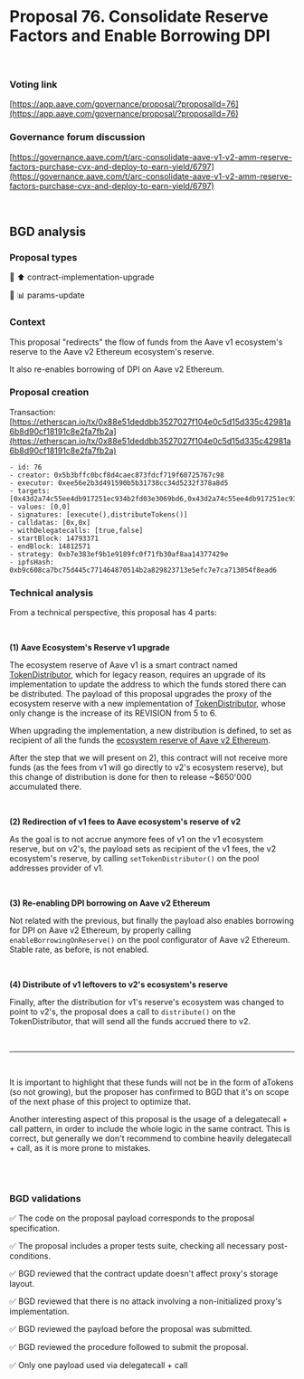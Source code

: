 # Proposal 76. Consolidate Reserve Factors and Enable Borrowing DPI

<br>

### Voting link
[https://app.aave.com/governance/proposal/?proposalId=76](https://app.aave.com/governance/proposal/?proposalId=76)

### Governance forum discussion
[https://governance.aave.com/t/arc-consolidate-aave-v1-v2-amm-reserve-factors-purchase-cvx-and-deploy-to-earn-yield/6797](https://governance.aave.com/t/arc-consolidate-aave-v1-v2-amm-reserve-factors-purchase-cvx-and-deploy-to-earn-yield/6797)

<br>

## BGD analysis

### Proposal types

:wrench: :arrow_up: contract-implementation-upgrade

:wrench: :bar_chart: params-update

### Context
This proposal "redirects" the flow of funds from the Aave v1 ecosystem's reserve to the Aave v2 Ethereum ecosystem's reserve.

It also re-enables borrowing of DPI on Aave v2 Ethereum.

### Proposal creation
Transaction: [https://etherscan.io/tx/0x88e51deddbb3527027f104e0c5d15d335c42981a6b8d90cf18191c8e2fa7fb2a](https://etherscan.io/tx/0x88e51deddbb3527027f104e0c5d15d335c42981a6b8d90cf18191c8e2fa7fb2a)
```
- id: 76
- creator: 0x5b3bffc0bcf8d4caec873fdcf719f60725767c98
- executor: 0xee56e2b3d491590b5b31738cc34d5232f378a8d5
- targets: [0x43d2a74c55ee4db917251ec934b2fd03e3069bd6,0x43d2a74c55ee4db917251ec934b2fd03e3069bd6]
- values: [0,0]
- signatures: [execute(),distributeTokens()]
- calldatas: [0x,0x]
- withDelegatecalls: [true,false]
- startBlock: 14793371
- endBlock: 14812571
- strategy: 0xb7e383ef9b1e9189fc0f71fb30af8aa14377429e
- ipfsHash: 0xb9c608ca7bc75d445c771464870514b2a829823713e5efc7e7ca713054f8ead6
```

### Technical analysis
From a technical perspective, this proposal has 4 parts:

<br>

**(1) Aave Ecosystem's Reserve v1 upgrade**

The ecosystem reserve of Aave v1 is a smart contract named [TokenDistributor](https://etherscan.io/address/0xe3d9988f676457123c5fd01297605efdd0cba1ae#code), which for legacy reason, requires an upgrade of its implementation to update the address to which the funds stored there can be distributed. The payload of this proposal upgrades the proxy of the ecosystem reserve with a new implementation of [TokenDistributor](https://etherscan.io/address/0x55c559730cbCA5deB0bf9B85961957FfDf502603#code), whose only change is the increase of its REVISION from 5 to 6.

When upgrading the implementation, a new distribution is defined, to set as recipient of all the funds the [ecosystem reserve of Aave v2 Ethereum](https://etherscan.io/address/0x464C71f6c2F760DdA6093dCB91C24c39e5d6e18c).

After the step that we will present on 2), this contract will not receive more funds (as the fees from v1 will go directly to v2's ecosystem reserve), but this change of distribution is done for then to release ~$650'000 accumulated there.

<br>

**(2) Redirection of v1 fees to Aave ecosystem's reserve of v2**

As the goal is to not accrue anymore fees of v1 on the v1 ecosystem reserve, but on v2's, the payload sets as recipient of the v1 fees, the v2 ecosystem's reserve, by calling `setTokenDistributor()` on the pool addresses provider of v1.

<br>

**(3) Re-enabling DPI borrowing on Aave v2 Ethereum**

Not related with the previous, but finally the payload also enables borrowing for DPI on Aave v2 Ethereum, by properly calling `enableBorrowingOnReserve()` on the pool configurator of Aave v2 Ethereum. Stable rate, as before, is not enabled.

<br>

**(4) Distribute of v1 leftovers to v2's ecosystem's reserve**

Finally, after the distribution for v1's reserve's ecosystem was changed to point to v2's, the proposal does a call to `distribute()` on the TokenDistributor, that will send all the funds accrued there to v2.

<br>

----

<br>

It is important to highlight that these funds will not be in the form of aTokens (so not growing), but the proposer has confirmed to BGD that it's on scope of the next phase of this project to optimize that.

Another interesting aspect of this proposal is the usage of a delegatecall + call pattern, in order to include the whole logic in the same contract. This is correct, but generally we don't recommend to combine heavily delegatecall + call, as it is more prone to mistakes.

<br>
<br>

### BGD validations

:white_check_mark: The code on the proposal payload corresponds to the proposal specification.

:white_check_mark: The proposal includes a proper tests suite, checking all necessary post-conditions.

:white_check_mark: BGD reviewed that the contract update doesn't affect proxy's storage layout.

:white_check_mark: BGD reviewed that there is no attack involving a non-initialized proxy's implementation.

:white_check_mark: BGD reviewed the payload before the proposal was submitted.

:white_check_mark: BGD reviewed the procedure followed to submit the proposal.

:white_check_mark: Only one payload used via delegatecall + call

